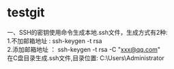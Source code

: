 # testgit

一、SSH的密钥使用命令生成本地.ssh文件，生成方式有2种:<br>
        1.不加邮箱地址 :  ssh-keygen -t rsa<br>
        2.添加邮箱地址 ： ssh-keygen -t rsa -C "xxx@qq.com"<br>
        在C盘目录生成.ssh文件,目录位置: C:\Users\Administrator<br>





